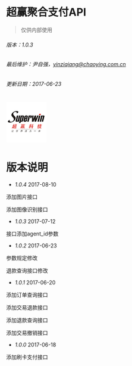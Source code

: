 # 超赢聚合支付API

> 仅供内部使用

###### 版本：1.0.3

###### 最后维护：尹自强，yinziqiang@chaoying.com.cn

###### 更新日期：2017-06-23

# ![](/assets/logo.png)

# 版本说明

* _1.0.4_  2017-08-10

添加图片接口

添加图像识别接口

* _1.0.3_  2017-07-12

接口添加agent\_id参数

* _1.0.2_  2017-06-23

参数规定修改

退款查询接口修改

* _1.0.1_  2017-06-20

添加订单查询接口

添加交易退款接口

添加退款查询接口

添加交易撤销接口

* _1.0.0_  2017-06-18

添加刷卡支付接口

